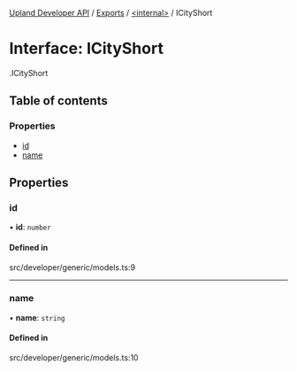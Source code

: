 [Upland Developer API](../README.md) / [Exports](../modules.md) / [<internal\>](../modules/internal_.md) / ICityShort

# Interface: ICityShort

[<internal>](../modules/internal_.md).ICityShort

## Table of contents

### Properties

- [id](internal_.ICityShort.md#id)
- [name](internal_.ICityShort.md#name)

## Properties

### id

• **id**: `number`

#### Defined in

src/developer/generic/models.ts:9

___

### name

• **name**: `string`

#### Defined in

src/developer/generic/models.ts:10
